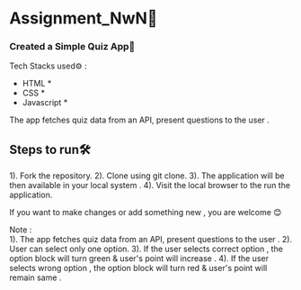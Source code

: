 # Assignment_NwN🚀

### Created a Simple Quiz App🧠  

Tech Stacks used⚙️ :
* HTML *
* CSS *
* Javascript *

The app fetches quiz data from an API, present questions to the user .
  
## Steps to run🛠️

1). Fork the repository.
2). Clone using git clone.
3). The application will be then available in your local system .
4). Visit the local browser to the run the application.

If you want to make changes or add something new , you are welcome 😊


Note :  
1). The app fetches quiz data from an API, present questions to the user .
2). User can select only one option.
3). If the  user selects correct option , the option block will turn green & user's point will increase .
4). If the  user selects wrong option , the option block will turn red & user's point will remain same .
        
